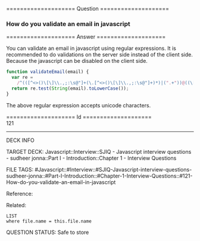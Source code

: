 ==================== Question ====================  

### How do you validate an email in javascript  

==================== Answer ====================  

You can validate an email in javascript using regular expressions. It is
recommended to do validations on the server side instead of the client side.
Because the javascript can be disabled on the client side.

```javascript
function validateEmail(email) {
  var re =
    /^(([^<>()\[\]\\.,;:\s@"]+(\.[^<>()\[\]\\.,;:\s@"]+)*)|(".+"))@((\[[0-9]{1,3}\.[0-9]{1,3}\.[0-9]{1,3}\.[0-9]{1,3}\])|(([a-zA-Z\-0-9]+\.)+[a-zA-Z]{2,}))$/;
  return re.test(String(email).toLowerCase());
}
```

The above regular expression accepts unicode characters.

==================== Id ====================  
121

---

DECK INFO

TARGET DECK: Javascript::Interview::SJIQ - Javascript interview questions - sudheer jonna::Part I - Introduction::Chapter 1 - Interview Questions

FILE TAGS: #Javascript::#Interview::#SJIQ-Javascript-interview-questions-sudheer-jonna::#Part-I-Introduction::#Chapter-1-Interview-Questions::#121-How-do-you-validate-an-email-in-javascript

Reference:

Related:

```dataview
LIST
where file.name = this.file.name
```

QUESTION STATUS: Safe to store

